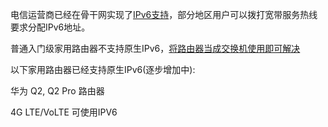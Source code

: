 电信运营商已经在骨干网实现了[IPv6支持](http://www.edu.cn/info/ji_shu_ju_le_bu/cernet2_lpv6/cngi_news/201707/t20170714_1540471.shtml)，部分地区用户可以拨打宽带服务热线要求分配IPv6地址。

普通入门级家用路由器不支持原生IPv6，[将路由器当成交换机使用即可解决](https://www.zhihu.com/question/20432528)

以下家用路由器已经支持原生IPv6(逐步增加中):

华为 Q2, Q2 Pro 路由器 

4G LTE/VoLTE 可使用IPV6